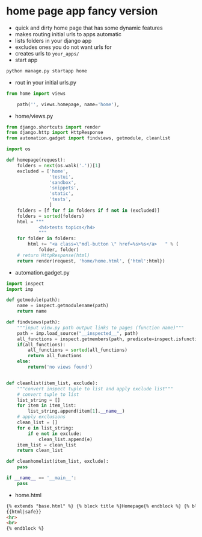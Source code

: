 # home page app fancy version

- quick and dirty home page that has some dynamic features
- makes routing initial urls to apps automatic
- lists folders in your django app
- excludes ones you do not want urls for
- creates urls to `your_apps/`
- start app

```sh
python manage.py startapp home 
```

- rout in your initial urls.py

```py
from home import views

    path('', views.homepage, name='home'),

```

- home/views.py

```py
from django.shortcuts import render
from django.http import HttpResponse
from automation.gadget import findviews, getmodule, cleanlist

import os

def homepage(request):
    folders = next(os.walk('.'))[1]
    excluded = ['home',
                'testui',
                'sandbox',
                'snippets',
                'static',
                'tests',
                ]
    folders = [f for f in folders if f not in (excluded)]
    folders = sorted(folders)
    html = """
            <h4>tests topics</h4>
            """
    for folder in folders:
        html += "<a class=\"mdl-button \" href=%s>%s</a>   " % (
            folder, folder)
    # return HttpResponse(html)
    return render(request, 'home/home.html', {'html':html})
```

- automation.gadget.py

```py
import inspect
import imp

def getmodule(path):
    name = inspect.getmodulename(path)
    return name

def findviews(path):
    """input view.py path output links to pages (function name)"""
    path = imp.load_source("__inspected__", path)
    all_functions = inspect.getmembers(path, predicate=inspect.isfunction)
    if(all_functions):
        all_functions = sorted(all_functions)
        return all_functions
    else:
        return('no views found')


def cleanlist(item_list, exclude):
    """convert inspect tuple to list and apply exclude list"""
    # convert tuple to list
    list_string = []
    for item in item_list:
        list_string.append(item[1].__name__)
    # apply exclusions
    clean_list = []
    for e in list_string:
        if e not in exclude:
            clean_list.append(e)
    item_list = clean_list
    return clean_list

def cleanhomelist(item_list, exclude):
    pass

if __name__ == '__main__':
    pass
```

- home.html

```html
{% extends "base.html" %} {% block title %}Homepage{% endblock %} {% block content %}
{{html|safe}}
<hr>
<br>
{% endblock %}
```
